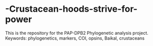 # -Crustacean-hoods-strive-for-power
This is the repository for the PAP-DPB2 Phylogenetic analysis project. Keywords: phylogenetics, markers, COI, opsins, Baikal, crustaceans
